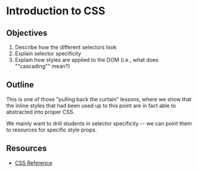 # Introduction to CSS

## Objectives

1. Describe how the different selectors look
2. Explain selector specificity
3. Explain how styles are applied to the DOM (i.e., what does ""cascading"" mean?)

## Outline

This is one of those "pulling back the curtain" lessons, where we show that the inline styles that had been used up to this point are in fact able to abstracted into proper CSS.

We mainly want to drill students in selector specificity -- we can point them to resources for specific style props.

## Resources

- [CSS Reference](https://developer.mozilla.org/en-US/docs/Web/CSS/Reference)
